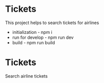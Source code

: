 # Tickets

This project helps to search tickets for airlines

- initialization - npm i
- run for develop - npm run dev
- build - npm run build 
# Tickets
Search airline tickets
